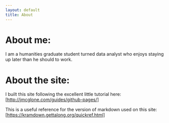 ```yaml
---
layout: default
title: About
---
```


About me:
===
I am a humanities graduate student turned data analyst who enjoys staying up later than he should to work.

About the site:
===

I built this site following the excellent little tutorial here: [http://jmcglone.com/guides/github-pages/]

This is a useful reference for the version of markdown used on this site: [https://kramdown.gettalong.org/quickref.html]



